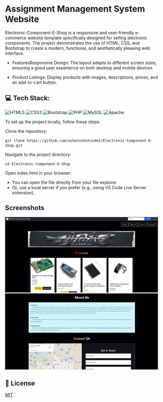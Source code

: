 
# Assignment Management System Website

Electronic-Component-E-Shop is a responsive and user-friendly e-commerce website template specifically designed for selling electronic components. The project demonstrates the use of HTML, CSS, and Bootstrap to create a modern, functional, and aesthetically pleasing web interface.

* FeaturesResponsive Design: The layout adapts to different screen sizes, ensuring a good user experience on both desktop and mobile devices.

* Product Listings: Display products with images, descriptions, prices, and an add-to-cart button.
## 💻 Tech Stack:
![HTML5](https://img.shields.io/badge/html5-%23E34F26.svg?style=for-the-badge&logo=html5&logoColor=white) ![CSS3](https://img.shields.io/badge/css3-%231572B6.svg?style=for-the-badge&logo=css3&logoColor=white) ![Bootstrap](https://img.shields.io/badge/bootstrap-%238511FA.svg?style=for-the-badge&logo=bootstrap&logoColor=white) ![PHP](https://img.shields.io/badge/php-%23777BB4.svg?style=for-the-badge&logo=php&logoColor=white) ![MySQL](https://img.shields.io/badge/mysql-4479A1.svg?style=for-the-badge&logo=mysql&logoColor=white) ![Apache](https://img.shields.io/badge/apache-%23D42029.svg?style=for-the-badge&logo=apache&logoColor=white) 

To set up the project locally, follow these steps:

Clone the repository:

    git clone https://github.com/ashutoshshinde2/Electronic-Component-E-Shop.git

Navigate to the project directory:

    cd Electronic-Component-E-Shop

Open index.html in your browser:

* You can open the file directly from your file explorer.
* Or, use a local server if you prefer (e.g., using VS Code Live Server extension).

## Screenshots

![App Screenshot](https://github.com/ashutoshshinde2/Electronic-Component-E-Shop/blob/main/Output/output1.png)
![App Screenshot](https://github.com/ashutoshshinde2/Electronic-Component-E-Shop/blob/main/Output/output2.png)


## 📜 License

[MIT](https://choosealicense.com/licenses/mit/)
